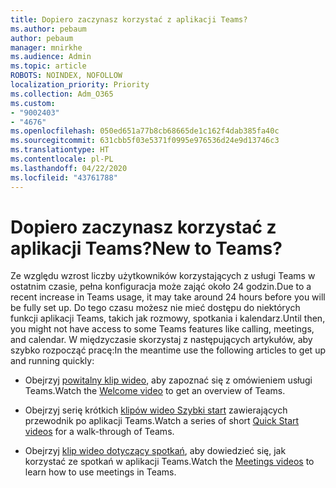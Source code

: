 ```yaml
---
title: Dopiero zaczynasz korzystać z aplikacji Teams?
ms.author: pebaum
author: pebaum
manager: mnirkhe
ms.audience: Admin
ms.topic: article
ROBOTS: NOINDEX, NOFOLLOW
localization_priority: Priority
ms.collection: Adm_O365
ms.custom:
- "9002403"
- "4676"
ms.openlocfilehash: 050ed651a77b8cb68665de1c162f4dab385fa40c
ms.sourcegitcommit: 631cbb5f03e5371f0995e976536d24e9d13746c3
ms.translationtype: HT
ms.contentlocale: pl-PL
ms.lasthandoff: 04/22/2020
ms.locfileid: "43761788"
---
```

# <a name="new-to-teams"></a><span data-ttu-id="6071d-102">Dopiero zaczynasz korzystać z aplikacji Teams?</span><span class="sxs-lookup"><span data-stu-id="6071d-102">New to Teams?</span></span>

<span data-ttu-id="6071d-103">Ze względu wzrost liczby użytkowników korzystających z usługi Teams w ostatnim czasie, pełna konfiguracja może zająć około 24 godzin.</span><span class="sxs-lookup"><span data-stu-id="6071d-103">Due to a recent increase in Teams usage, it may take around 24 hours before you will be fully set up.</span></span> <span data-ttu-id="6071d-104">Do tego czasu możesz nie mieć dostępu do niektórych funkcji aplikacji Teams, takich jak rozmowy, spotkania i kalendarz.</span><span class="sxs-lookup"><span data-stu-id="6071d-104">Until then, you might not have access to some Teams features like calling, meetings, and calendar.</span></span> <span data-ttu-id="6071d-105">W międzyczasie skorzystaj z następujących artykułów, aby szybko rozpocząć pracę:</span><span class="sxs-lookup"><span data-stu-id="6071d-105">In the meantime use the following articles to get up and running quickly:</span></span> 

- <span data-ttu-id="6071d-106">Obejrzyj [powitalny klip wideo](https://support.office.com/article/welcome-to-microsoft-teams-b98d533f-118e-4bae-bf44-3df2470c2b12), aby zapoznać się z omówieniem usługi Teams.</span><span class="sxs-lookup"><span data-stu-id="6071d-106">Watch the [Welcome video](https://support.office.com/article/welcome-to-microsoft-teams-b98d533f-118e-4bae-bf44-3df2470c2b12) to get an overview of Teams.</span></span>

- <span data-ttu-id="6071d-107">Obejrzyj serię krótkich [klipów wideo Szybki start](https://support.office.com/article/video-what-is-microsoft-teams-422bf3aa-9ae8-46f1-83a2-e65720e1a34d) zawierających przewodnik po aplikacji Teams.</span><span class="sxs-lookup"><span data-stu-id="6071d-107">Watch a series of short [Quick Start videos](https://support.office.com/article/video-what-is-microsoft-teams-422bf3aa-9ae8-46f1-83a2-e65720e1a34d) for a walk-through of Teams.</span></span>

- <span data-ttu-id="6071d-108">Obejrzyj [klip wideo dotyczący spotkań](https://support.office.com/article/join-a-teams-meeting-078e9868-f1aa-4414-8bb9-ee88e9236ee4), aby dowiedzieć się, jak korzystać ze spotkań w aplikacji Teams.</span><span class="sxs-lookup"><span data-stu-id="6071d-108">Watch the [Meetings videos](https://support.office.com/article/join-a-teams-meeting-078e9868-f1aa-4414-8bb9-ee88e9236ee4) to learn how to use meetings in Teams.</span></span>
